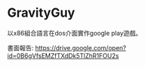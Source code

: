 # GravityGuy

以x86組合語言在dos介面實作google play遊戲<Gravity Guy>。

書面報告: https://drive.google.com/open?id=0B6gVfsEMZfTXdDk5TlZhR1FOU2s
